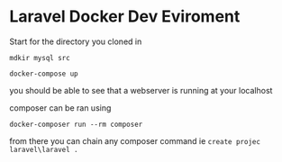 # Laravel Docker Dev Eviroment

Start for the directory you cloned in

`mdkir mysql src`

`docker-compose up`

you should be able to see that a webserver is running at your localhost

composer can be ran using

`docker-composer run --rm composer`

from there you can chain any composer command ie `create projec laravel\laravel .`


